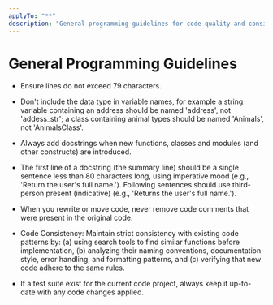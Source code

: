 ```yaml
---
applyTo: "**"
description: "General programming guidelines for code quality and consistency"
---
```


# General Programming Guidelines

- Ensure lines do not exceed 79 characters.

- Don't include the data type in variable names, for example a string
  variable containing an address should be named 'address', not
  'addess_str'; a class containing animal types should be named 'Animals',
  not 'AnimalsClass'.

- Always add docstrings when new functions, classes and modules (and other
  constructs) are introduced.

- The first line of a docstring (the summary line) should be a single
  sentence less than 80 characters long, using imperative mood (e.g.,
  'Return the user's full name.'). Following sentences should use
  third-person present (indicative) (e.g., 'Returns the user's full name.').

- When you rewrite or move code, never remove code comments that were
  present in the original code.

- Code Consistency: Maintain strict consistency with existing code patterns
  by: (a) using search tools to find similar functions before
  implementation, (b) analyzing their naming conventions, documentation
  style, error handling, and formatting patterns, and (c) verifying that new
  code adhere to the same rules.

- If a test suite exist for the current code project, always keep it
  up-to-date with any code changes applied.
